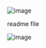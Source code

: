 
![image](https://github.com/user-attachments/assets/80e2dd5b-fb9a-40db-a710-a3bb6125df9e)

readme file

![image](https://github.com/user-attachments/assets/df2eca38-e1a3-472b-a83c-e7debf58fe88)
